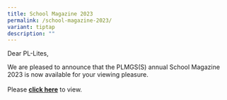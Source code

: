 ```yaml
---
title: School Magazine 2023
permalink: /school-magazine-2023/
variant: tiptap
description: ""
---
```

<p>Dear PL-Lites,&nbsp;</p>
<p>We are pleased to announce that the PLMGS(S) annual School Magazine 2023
is now available for your viewing pleasure.
<br>
<br>Please <strong><a href="https://drive.google.com/file/d/1-A_S0BUwjgnA3aCzSuPVRrhGa5MG8X3N/view?usp=share_link" rel="noopener noreferrer nofollow" target="_blank">click here</a></strong> to
view.</p>